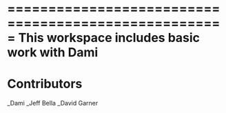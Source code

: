 =====================================================
This workspace includes basic work with Dami
========================================================


Contributors
====================================
_Dami
_Jeff Bella
_David Garner